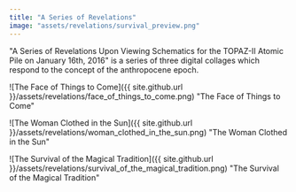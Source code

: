 ```yaml
---
title: "A Series of Revelations"
image: "assets/revelations/survival_preview.png"
---
```

<!-- ![The Survival of the Magical Tradition]({{ site.github.url }}/assets/revelations/survival_preview.png) -->

<!--excerpt-->

"A Series of Revelations Upon Viewing Schematics for the TOPAZ-II Atomic Pile on January 16th, 2016" is a series of three digital collages which respond to the concept of the anthropocene epoch.

![The Face of Things to Come]({{ site.github.url }}/assets/revelations/face_of_things_to_come.png)
"The Face of Things to Come"

![The Woman Clothed in the Sun]({{ site.github.url }}/assets/revelations/woman_clothed_in_the_sun.png)
"The Woman Clothed in the Sun"

![The Survival of the Magical Tradition]({{ site.github.url }}/assets/revelations/survival_of_the_magical_tradition.png)
"The Survival of the Magical Tradition"
